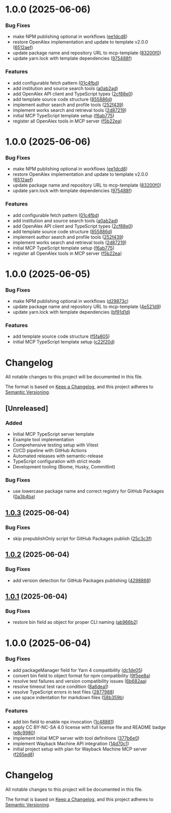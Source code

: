 # 1.0.0 (2025-06-06)


### Bug Fixes

* make NPM publishing optional in workflows ([ee1dcd8](https://github.com/Mearman/mcp-openalex/commit/ee1dcd8575fca4f7728fa2f863c9d11f68258264))
* restore OpenAlex implementation and update to template v2.0.0 ([6512aef](https://github.com/Mearman/mcp-openalex/commit/6512aefbe5dc21f6d8090ff9f6b9fc1a1d7c1624))
* update package name and repository URL to mcp-template ([83200f0](https://github.com/Mearman/mcp-openalex/commit/83200f05a75c977741c357fe5d6363bd10e9026c))
* update yarn.lock with template dependencies ([975488f](https://github.com/Mearman/mcp-openalex/commit/975488f6ab01c04b2bbc1e6dbec43aad0d1d3991))


### Features

* add configurable fetch pattern ([01c4fbd](https://github.com/Mearman/mcp-openalex/commit/01c4fbde8c840972f4f2be905a624cb379c52eb5))
* add institution and source search tools ([a0ab2ad](https://github.com/Mearman/mcp-openalex/commit/a0ab2ad887ba4499fed01362e3e9d9b8248a80d9))
* add OpenAlex API client and TypeScript types ([2cf88e0](https://github.com/Mearman/mcp-openalex/commit/2cf88e03787287566c6bd3efacbe773de1d5ea83))
* add template source code structure ([855886d](https://github.com/Mearman/mcp-openalex/commit/855886d044358e5f8c24f839fa6c1845a0c64368))
* implement author search and profile tools ([252f439](https://github.com/Mearman/mcp-openalex/commit/252f43929d72be17e36a14321e400e48a69f52fc))
* implement works search and retrieval tools ([2d87219](https://github.com/Mearman/mcp-openalex/commit/2d87219950e936d716c65401aa370529489ef79e))
* initial MCP TypeScript template setup ([f6ab775](https://github.com/Mearman/mcp-openalex/commit/f6ab77580ef2c3d166b0a65bdbf8ca42f79c51a0))
* register all OpenAlex tools in MCP server ([f5b22ea](https://github.com/Mearman/mcp-openalex/commit/f5b22ea42638ab061a053ff4a91149548ef13d27))

# 1.0.0 (2025-06-06)


### Bug Fixes

* make NPM publishing optional in workflows ([ee1dcd8](https://github.com/Mearman/mcp-openalex/commit/ee1dcd8575fca4f7728fa2f863c9d11f68258264))
* restore OpenAlex implementation and update to template v2.0.0 ([6512aef](https://github.com/Mearman/mcp-openalex/commit/6512aefbe5dc21f6d8090ff9f6b9fc1a1d7c1624))
* update package name and repository URL to mcp-template ([83200f0](https://github.com/Mearman/mcp-openalex/commit/83200f05a75c977741c357fe5d6363bd10e9026c))
* update yarn.lock with template dependencies ([975488f](https://github.com/Mearman/mcp-openalex/commit/975488f6ab01c04b2bbc1e6dbec43aad0d1d3991))


### Features

* add configurable fetch pattern ([01c4fbd](https://github.com/Mearman/mcp-openalex/commit/01c4fbde8c840972f4f2be905a624cb379c52eb5))
* add institution and source search tools ([a0ab2ad](https://github.com/Mearman/mcp-openalex/commit/a0ab2ad887ba4499fed01362e3e9d9b8248a80d9))
* add OpenAlex API client and TypeScript types ([2cf88e0](https://github.com/Mearman/mcp-openalex/commit/2cf88e03787287566c6bd3efacbe773de1d5ea83))
* add template source code structure ([855886d](https://github.com/Mearman/mcp-openalex/commit/855886d044358e5f8c24f839fa6c1845a0c64368))
* implement author search and profile tools ([252f439](https://github.com/Mearman/mcp-openalex/commit/252f43929d72be17e36a14321e400e48a69f52fc))
* implement works search and retrieval tools ([2d87219](https://github.com/Mearman/mcp-openalex/commit/2d87219950e936d716c65401aa370529489ef79e))
* initial MCP TypeScript template setup ([f6ab775](https://github.com/Mearman/mcp-openalex/commit/f6ab77580ef2c3d166b0a65bdbf8ca42f79c51a0))
* register all OpenAlex tools in MCP server ([f5b22ea](https://github.com/Mearman/mcp-openalex/commit/f5b22ea42638ab061a053ff4a91149548ef13d27))

# 1.0.0 (2025-06-05)


### Bug Fixes

* make NPM publishing optional in workflows ([d29873c](https://github.com/Mearman/mcp-template/commit/d29873c45a9f95487f3c443277b57b95102a86b0))
* update package name and repository URL to mcp-template ([4e521d9](https://github.com/Mearman/mcp-template/commit/4e521d96b75076938ac8386948ee32f00d66b689))
* update yarn.lock with template dependencies ([bf91d1d](https://github.com/Mearman/mcp-template/commit/bf91d1db32286419774909dcf1810a10250101fc))


### Features

* add template source code structure ([f5fa805](https://github.com/Mearman/mcp-template/commit/f5fa805b1906d5a79a95dd78d025eaf9099b4bdc))
* initial MCP TypeScript template setup ([c22f20d](https://github.com/Mearman/mcp-template/commit/c22f20d183e03cc14108c232539a166febda1181))

# Changelog

All notable changes to this project will be documented in this file.

The format is based on [Keep a Changelog](https://keepachangelog.com/en/1.0.0/),
and this project adheres to [Semantic Versioning](https://semver.org/spec/v2.0.0.html).

## [Unreleased]

### Added
- Initial MCP TypeScript server template
- Example tool implementation
- Comprehensive testing setup with Vitest
- CI/CD pipeline with GitHub Actions
- Automated releases with semantic-release
- TypeScript configuration with strict mode
- Development tooling (Biome, Husky, Commitlint)


### Bug Fixes

* use lowercase package name and correct registry for GitHub Packages ([0a3b4ba](https://github.com/Mearman/mcp-wayback-machine/commit/0a3b4ba9958f1680245eb5b5b30f84ff82475631))

## [1.0.3](https://github.com/Mearman/mcp-wayback-machine/compare/v1.0.2...v1.0.3) (2025-06-04)


### Bug Fixes

* skip prepublishOnly script for GitHub Packages publish ([25c3c3f](https://github.com/Mearman/mcp-wayback-machine/commit/25c3c3fc104f7c0c55cf4a8e9bf3d5952aa91884))

## [1.0.2](https://github.com/Mearman/mcp-wayback-machine/compare/v1.0.1...v1.0.2) (2025-06-04)


### Bug Fixes

* add version detection for GitHub Packages publishing ([4298868](https://github.com/Mearman/mcp-wayback-machine/commit/429886820cb90238249fdf8563c203fff55f5382))

## [1.0.1](https://github.com/Mearman/mcp-wayback-machine/compare/v1.0.0...v1.0.1) (2025-06-04)


### Bug Fixes

* restore bin field as object for proper CLI naming ([ab966b2](https://github.com/Mearman/mcp-wayback-machine/commit/ab966b28b01ecd1938a3cf3640922ab7e0d24a16))

# 1.0.0 (2025-06-04)


### Bug Fixes

* add packageManager field for Yarn 4 compatibility ([dc1de05](https://github.com/Mearman/mcp-wayback-machine/commit/dc1de05a1a856fd666d9c7711626c664fe249c19))
* convert bin field to object format for npm compatibility ([9f5ee8a](https://github.com/Mearman/mcp-wayback-machine/commit/9f5ee8ad7b1b1ae4c0cabc6ed5109aaea9b50073))
* resolve test failures and version compatibility issues ([6b682aa](https://github.com/Mearman/mcp-wayback-machine/commit/6b682aa4569693209f7673112c13bc860021acac))
* resolve timeout test race condition ([8a6dea1](https://github.com/Mearman/mcp-wayback-machine/commit/8a6dea17ced800eb6bf9826be3473aa767406db6))
* resolve TypeScript errors in test files ([2877988](https://github.com/Mearman/mcp-wayback-machine/commit/2877988733d6010f1a5e98a1e51760f8c71b63ee))
* use space indentation for markdown files ([58b359b](https://github.com/Mearman/mcp-wayback-machine/commit/58b359b7dc2b561aba1cc45ef95405d87825756d))


### Features

* add bin field to enable npx invocation ([1c48881](https://github.com/Mearman/mcp-wayback-machine/commit/1c48881effe427cf3b9bacd9ce32f78912d1a267))
* apply CC BY-NC-SA 4.0 license with full license file and README badge ([e8c9980](https://github.com/Mearman/mcp-wayback-machine/commit/e8c998056d3e9cbca272204d83c905478a7c9fc6))
* implement initial MCP server with tool definitions ([377b6e0](https://github.com/Mearman/mcp-wayback-machine/commit/377b6e02773f8ad59115f0097a69201ea8028e84))
* implement Wayback Machine API integration ([14d70c1](https://github.com/Mearman/mcp-wayback-machine/commit/14d70c1161e0a8cf78dd6011d670007419011c34))
* initial project setup with plan for Wayback Machine MCP server ([f265ed8](https://github.com/Mearman/mcp-wayback-machine/commit/f265ed824184f009f1d39a6716632337ae1e58c3))

# Changelog

All notable changes to this project will be documented in this file.

The format is based on [Keep a Changelog](https://keepachangelog.com/en/1.0.0/),
and this project adheres to [Semantic Versioning](https://semver.org/spec/v2.0.0.html).
